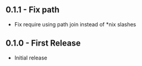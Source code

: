 ## 0.1.1 - Fix path
* Fix require using path join instead of *nix slashes

## 0.1.0 - First Release
* Initial release
